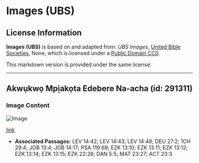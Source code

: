 # Images (UBS)

## License Information

**Images (UBS)** is based on and adapted from: _UBS Images_, [United Bible Societies](https://unitedbiblesocieties.org/), None, which is licensed under a [Public Domain CC0](https://creativecommons.org/public-domain/cc0/).

This markdown version is provided under the same license.



--------------------------------

## Akwụkwọ Mpịakọta Edebere Na-acha (id: 291311)

### Image Content

![Image](https://cdn.aquifer.bible/aquifer-content/resources/Media/WEB-0358_painted_plaster.jpg)

[link](https://cdn.aquifer.bible/aquifer-content/resources/Media/WEB-0358_painted_plaster.jpg)

* **Associated Passages:** LEV 14:42; LEV 14:43; LEV 14:48; DEU 27:2; 1CH 29:4; JOB 13:4; JOB 14:17; PSA 119:69; EZK 13:10; EZK 13:11; EZK 13:12; EZK 13:14; EZK 13:15; EZK 22:28; DAN 5:5; MAT 23:27; ACT 23:3

